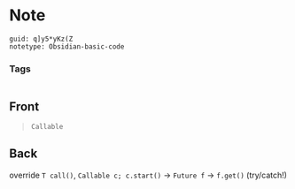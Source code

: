 # Note
```
guid: q]y5*yKz(Z
notetype: Obsidian-basic-code
```

### Tags
```
```

## Front
<blockquote>
  <p><code>Callable<T></code></p>
</blockquote>

## Back
<p>override <code>T call()</code>, <code>Callable<T> c; c.start()</code> -> <code>Future<T> f</code> -> <code>f.get()</code> (try/catch!)</p>
